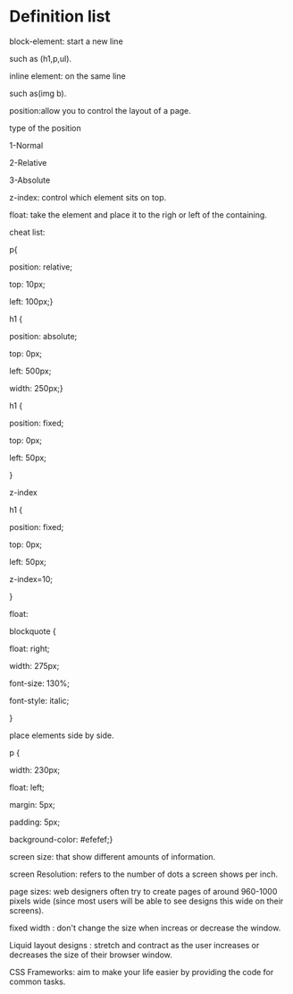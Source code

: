 # Definition list

block-element: start a new line

such as (h1,p,ul).

inline element: on the same line

such as(img b).

position:allow you to control the layout of a page.

type of the position

1-Normal

2-Relative

3-Absolute

z-index:  control which 
element sits on top.

float: take the element and place it to the righ or left of the containing.



cheat list:

p{

position: relative;

top: 10px;

left: 100px;}

h1 {

position: absolute;

top: 0px;

left: 500px;

width: 250px;}

h1 {

position: fixed;

top: 0px;

left: 50px;

}

z-index

h1 {

position: fixed;

top: 0px;

left: 50px;

z-index=10;

}

float:

blockquote {

 float: right;

 width: 275px;

 font-size: 130%;

 font-style: italic;

}

place elements side by side.

p {

width: 230px;

float: left;

margin: 5px;

padding: 5px;

background-color: #efefef;}



screen size: that show different amounts of information.


screen Resolution: refers to the number of dots a screen shows per inch.

page sizes: web designers often try to create pages of around 960-1000 pixels wide 
(since most users will be able to see designs this wide on their screens).

fixed width : don't change the size when increas or decrease the window.

Liquid layout designs : stretch and contract as the user increases or decreases the size of their browser window. 

CSS Frameworks: aim to make your life easier by providing the code for common tasks.
